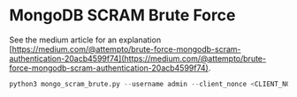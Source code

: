 # MongoDB SCRAM Brute Force

See the medium article for an explanation
[https://medium.com/@attempto/brute-force-mongodb-scram-authentication-20acb4599f74](https://medium.com/@attempto/brute-force-mongodb-scram-authentication-20acb4599f74).

```python
python3 mongo_scram_brute.py --username admin --client_nonce <CLIENT_NONCE> --client_proof <CLIENT_PROOF> --combined_nonce <COMBINED_NONCE> --salt SALT  --iteration_count ITER_COUNT  --mechanisms 'SCRAM-SHA-256' --password_file /home/kali/rockyou.txt
```
